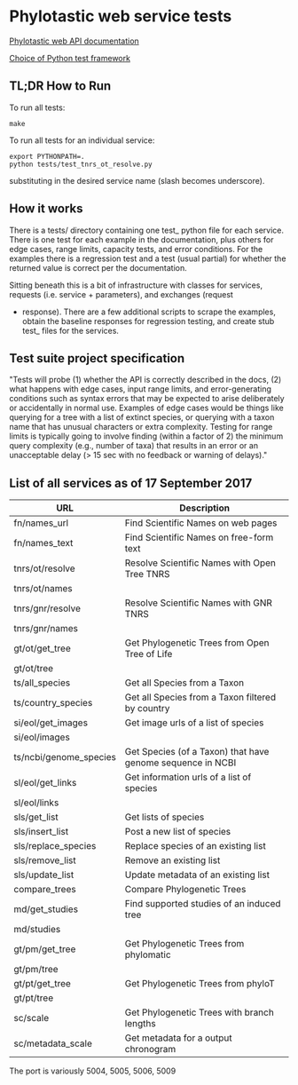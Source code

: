 # Phylotastic web service tests

[Phylotastic web API documentation](https://github.com/phylotastic/phylo_services_docs/blob/master/ServiceDescription/PhyloServicesDescription.md)

[Choice of Python test framework](doc/test-framework-choice.md)

## TL;DR How to Run

To run all tests:

    make

To run all tests for an individual service:

    export PYTHONPATH=.
    python tests/test_tnrs_ot_resolve.py

substituting in the desired service name (slash becomes underscore).

## How it works

There is a tests/ directory containing one test_ python file for each
service.  There is one test for each example in the documentation,
plus others for edge cases, range limits, capacity tests, and error
conditions.  For the examples there is a regression test and a test
(usual partial) for whether the returned value is correct per the
documentation.

Sitting beneath this is a bit of infrastructure with classes for
services, requests (i.e. service + parameters), and exchanges (request
+ response).  There are a few additional scripts to scrape the
examples, obtain the baseline responses for regression testing, and
create stub test_ files for the services.

## Test suite project specification

"Tests will probe (1) whether the API is correctly described in the
docs, (2) what happens with edge cases, input range limits, and
error-generating conditions such as syntax errors that may be expected
to arise deliberately or accidentally in normal use. Examples of edge
cases would be things like querying for a tree with a list of extinct
species, or querying with a taxon name that has unusual characters or
extra complexity. Testing for range limits is typically going to
involve finding (within a factor of 2) the minimum query complexity
(e.g., number of taxa) that results in an error or an unacceptable
delay (> 15 sec with no feedback or warning of delays)."

## List of all services as of 17 September 2017

| URL                   |Description
| ----------------------|--------
| fn/names_url          | Find Scientific Names on web pages
| fn/names_text         | Find Scientific Names on free-form text
| tnrs/ot/resolve       | Resolve Scientific Names with Open Tree TNRS
| tnrs/ot/names
| tnrs/gnr/resolve      | Resolve Scientific Names with GNR TNRS
| tnrs/gnr/names
| gt/ot/get_tree        | Get Phylogenetic Trees from Open Tree of Life
| gt/ot/tree
| ts/all_species        | Get all Species from a Taxon
| ts/country_species    | Get all Species from a Taxon filtered by country
| si/eol/get_images     | Get image urls of a list of species
| si/eol/images         | 
| ts/ncbi/genome_species| Get Species (of a Taxon) that have genome sequence in NCBI
| sl/eol/get_links      | Get information urls of a list of species
| sl/eol/links          
| sls/get_list          | Get lists of species
| sls/insert_list       | Post a new list of species
| sls/replace_species   | Replace species of an existing list
| sls/remove_list       | Remove an existing list
| sls/update_list       | Update metadata of an existing list
| compare_trees         | Compare Phylogenetic Trees
| md/get_studies        | Find supported studies of an induced tree
| md/studies
| gt/pm/get_tree        | Get Phylogenetic Trees from phylomatic
| gt/pm/tree
| gt/pt/get_tree        | Get Phylogenetic Trees from phyloT
| gt/pt/tree
| sc/scale              | Get Phylogenetic Trees with branch lengths
| sc/metadata_scale     | Get metadata for a output chronogram

The port is variously 5004, 5005, 5006, 5009

